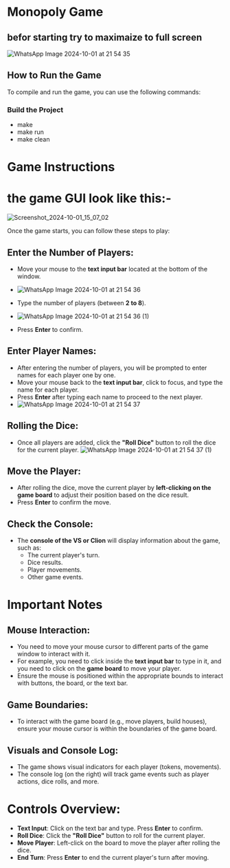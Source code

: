 # Monopoly Game
## befor starting try to maximaize to full screen
![WhatsApp Image 2024-10-01 at 21 54 35](https://github.com/user-attachments/assets/9a543efe-57a9-408a-8548-32f4fc2f6f17)

## How to Run the Game

To compile and run the game, you can use the following commands:

### Build the Project
- make
- make run
- make clean


# Game Instructions

# the game GUI look like this:- 
![Screenshot_2024-10-01_15_07_02](https://github.com/user-attachments/assets/429005b1-2f7f-44d9-ac15-76aa3b609401)


Once the game starts, you can follow these steps to play:

## Enter the Number of Players:
- Move your mouse to the **text input bar** located at the bottom of the window.
- ![WhatsApp Image 2024-10-01 at 21 54 36](https://github.com/user-attachments/assets/6d717e29-e076-4d22-a9b0-9750fc9e0d54)

- Type the number of players (between **2 to 8**).
-  ![WhatsApp Image 2024-10-01 at 21 54 36 (1)](https://github.com/user-attachments/assets/d3a3ae8c-10c2-4e3b-affa-510ba4717f2e)
- Press **Enter** to confirm.

## Enter Player Names:
- After entering the number of players, you will be prompted to enter names for each player one by one.
- Move your mouse back to the **text input bar**, click to focus, and type the name for each player.
- Press **Enter** after typing each name to proceed to the next player.
- ![WhatsApp Image 2024-10-01 at 21 54 37](https://github.com/user-attachments/assets/90b2c4bc-43ef-43e2-a869-a1936bb2f718)


## Rolling the Dice:
- Once all players are added, click the **"Roll Dice"** button to roll the dice for the current player.
![WhatsApp Image 2024-10-01 at 21 54 37 (1)](https://github.com/user-attachments/assets/65d731ac-ed8c-4e65-8904-bf0d11671378)


## Move the Player:
- After rolling the dice, move the current player by **left-clicking on the game board** to adjust their position based on the dice result.
- Press **Enter** to confirm the move.

## Check the Console:
- The **console of the VS or Clion** will display information about the game, such as:
  - The current player's turn.
  - Dice results.
  - Player movements.
  - Other game events.

# Important Notes

## Mouse Interaction:
- You need to move your mouse cursor to different parts of the game window to interact with it.
- For example, you need to click inside the **text input bar** to type in it, and you need to click on the **game board** to move your player.
- Ensure the mouse is positioned within the appropriate bounds to interact with buttons, the board, or the text bar.

## Game Boundaries:
- To interact with the game board (e.g., move players, build houses), ensure your mouse cursor is within the boundaries of the game board.

## Visuals and Console Log:
- The game shows visual indicators for each player (tokens, movements).
- The console log (on the right) will track game events such as player actions, dice rolls, and more.

# Controls Overview:
- **Text Input**: Click on the text bar and type. Press **Enter** to confirm.
- **Roll Dice**: Click the **"Roll Dice"** button to roll for the current player.
- **Move Player**: Left-click on the board to move the player after rolling the dice.
- **End Turn**: Press **Enter** to end the current player's turn after moving.
